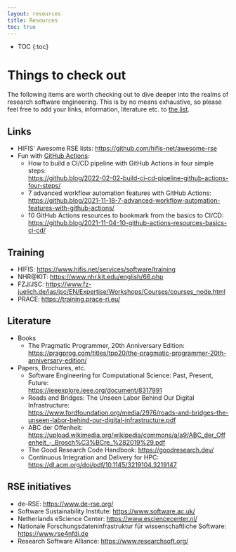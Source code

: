 ```yaml
---
layout: resources
title: Resources
toc: true
---
```


- TOC
{:toc}

# Things to check out

The following items are worth checking out to dive deeper into the realms of research software engineering. This is by no means exhaustive, so please feel free to add your links, information, literature etc. to [the list](https://github.com/Helmholtz-HiRSE/helmholtz-hirse.github.io/blob/main/resources.md).

## Links

* HIFIS' Awesome RSE lists: <https://github.com/hifis-net/awesome-rse>
* Fun with [GitHub Actions](https://docs.github.com/en/actions):
    * How to build a CI/CD pipeline with GitHub Actions in four simple steps: <br> <https://github.blog/2022-02-02-build-ci-cd-pipeline-github-actions-four-steps/>
    * 7 advanced workflow automation features with GitHub Actions: <br> <https://github.blog/2021-11-18-7-advanced-workflow-automation-features-with-github-actions/>
    * 10 GitHub Actions resources to bookmark from the basics to CI/CD: <br> <https://github.blog/2021-11-04-10-github-actions-resources-basics-ci-cd/>


## Training

* HIFIS: <https://www.hifis.net/services/software/training>
* NHR@KIT: <https://www.nhr.kit.edu/english/66.php>
* FZJ/JSC: <https://www.fz-juelich.de/ias/jsc/EN/Expertise/Workshops/Courses/courses_node.html>
* PRACE: <https://training.prace-ri.eu/>


## Literature

* Books
    * The Pragmatic Programmer, 20th Anniversary Edition: <br> <https://pragprog.com/titles/tpp20/the-pragmatic-programmer-20th-anniversary-edition/>
* Papers, Brochures, etc.
    * Software Engineering for Computational Science: Past, Present, Future: <br> <https://ieeexplore.ieee.org/document/8317991>
    * Roads and Bridges: The Unseen Labor Behind Our Digital Infrastructure: <br> <https://www.fordfoundation.org/media/2976/roads-and-bridges-the-unseen-labor-behind-our-digital-infrastructure.pdf>
    * ABC der Offenheit: <br> <https://upload.wikimedia.org/wikipedia/commons/a/a9/ABC_der_Offenheit_-_Brosch%C3%BCre_%282019%29.pdf>
    * The Good Research Code Handbook: <https://goodresearch.dev/>
    * Continuous Integration and Delivery for HPC: <br> <https://dl.acm.org/doi/pdf/10.1145/3219104.3219147>


## RSE initiatives

* de-RSE: <https://www.de-rse.org/>
* Software Sustainability Institute: <https://www.software.ac.uk/>
* Netherlands eScience Center: <https://www.esciencecenter.nl/>
* Nationale Forschungsdateninfrastruktur für wissenschaftliche Software: <https://www.rse4nfdi.de>
* Research Software Alliance: <https://www.researchsoft.org/>

